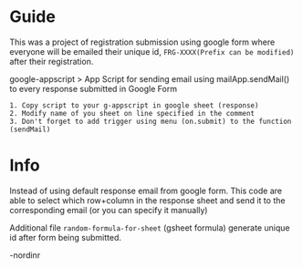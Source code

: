 Guide
===========
This was a project of registration submission using google form where everyone will be emailed their unique id, `FRG-XXXX(Prefix can be modified)` after their registration.

google-appscript > App Script for sending email using mailApp.sendMail() to every response submitted in Google Form
```
1. Copy script to your g-appscript in google sheet (response)
2. Modify name of you sheet on line specified in the comment
3. Don't forget to add trigger using menu (on.submit) to the function (sendMail)
```
Info
==============
Instead of using default response email from google form. This code are able to select which row+column in the response sheet and send it to the corresponding email (or you can specify it manually)

Additional file `random-formula-for-sheet` (gsheet formula) generate unique id after form being submitted.

-nordinr
